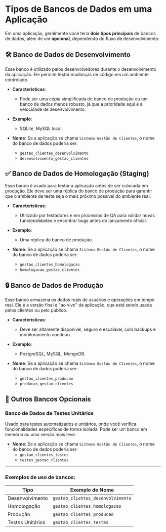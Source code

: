 # Tipos de Bancos de Dados em uma Aplicação

Em uma aplicação, geralmente você teria **dois tipos principais** de bancos de dados, além de um **opcional**, dependendo do fluxo de desenvolvimento:

## :hammer_and_wrench: Banco de Dados de Desenvolvimento

Esse banco é utilizado pelos desenvolvedores durante o desenvolvimento da aplicação. Ele permite testar mudanças de código em um ambiente controlado.

- **Características**: 
  - Pode ser uma cópia simplificada do banco de produção ou um banco de dados menos robusto, já que a prioridade aqui é a velocidade de desenvolvimento.
- **Exemplo**: 
  - SQLite, MySQL local.
  
- **Nome**: 
  Se a aplicação se chama `Sistema Gestão de Clientes`, o nome do banco de dados poderia ser:
  - `gestao_clientes_desenvolvimento`
  - `desenvolvimento_gestao_clientes`


## :white_check_mark: Banco de Dados de Homologação (Staging)

Esse banco é usado para testar a aplicação antes de ser colocada em produção. Ele deve ser uma réplica do banco de produção para garantir que o ambiente de teste seja o mais próximo possível do ambiente real.

- **Características**: 
  - Utilizado por testadores e em processos de QA para validar novas funcionalidades e encontrar bugs antes do lançamento oficial.
- **Exemplo**: 
  - Uma réplica do banco de produção.
  
- **Nome**: 
  Se a aplicação se chama `Sistema Gestão de Clientes`, o nome do banco de dados poderia ser:
  - `gestao_clientes_homologacao`
  - `homologacao_gestao_clientes`


## :lock: Banco de Dados de Produção

Esse banco armazena os dados reais de usuários e operações em tempo real. Ele é a versão final e "ao vivo" da aplicação, que está sendo usada pelos clientes ou pelo público.

- **Características**: 
  - Deve ser altamente disponível, seguro e escalável, com backups e monitoramento contínuo.
- **Exemplo**: 
  - PostgreSQL, MySQL, MongoDB.
  
- **Nome**: 
  Se a aplicação se chama `Sistema Gestão de Clientes`, o nome do banco de dados poderia ser:
  - `gestao_clientes_producao`
  - `producao_gestao_clientes`


## :test_tube: Outros Bancos Opcionais

### Banco de Dados de Testes Unitários

Usado para testes automatizados e unitários, onde você verifica funcionalidades específicas de forma isolada. Pode ser um banco em memória ou uma versão mais leve.

- **Nome**: 
  Se a aplicação se chama `Sistema Gestão de Clientes`, o nome do banco de dados poderia ser:
  - `gestao_clientes_testes`
  - `testes_gestao_clientes`

---

### Exemplos de uso de bancos:

| Tipo                    | Exemplo de Nome                     |
|-------------------------|--------------------------------------|
| Desenvolvimento          | `gestao_clientes_desenvolvimento`   |
| Homologação              | `gestao_clientes_homologacao`       |
| Produção                 | `gestao_clientes_producao`          |
| Testes Unitários         | `gestao_clientes_testes`            |